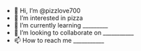 - 👋 Hi, I’m @pizzlove700
- 👀 I’m interested in pizza
- 🌱 I’m currently learning _________
- 💞️ I’m looking to collaborate on ___________
- 📫 How to reach me ___________

<!---
pizzlove700/pizzlove700 is a ✨ special ✨ repository because its `README.md` (this file) appears on your GitHub profile.
You can click the Preview link to take a look at your changes.
--->
